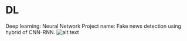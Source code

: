 # DL
Deep learning: Neural Network
Project name: Fake news detection using hybrid of CNN-RNN.
![alt text](https://github.com/pintu1803/DL/edit/main/deep.jpg?raw=true)
